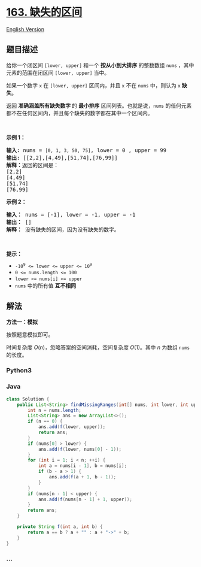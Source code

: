 # [163. 缺失的区间](https://leetcode.cn/problems/missing-ranges)

[English Version](/solution/0100-0199/0163.Missing%20Ranges/README_EN.md)

## 题目描述

<!-- 这里写题目描述 -->

<p>给你一个闭区间&nbsp;<code>[lower, upper]</code> 和一个 <strong>按从小到大排序</strong> 的整数数组 <code>nums</code><em><strong>&nbsp;</strong></em>，其中元素的范围在闭区间&nbsp;<code>[lower, upper]</code>&nbsp;当中。</p>

<p>如果一个数字 <code>x</code> 在 <code>[lower, upper]</code>&nbsp;区间内，并且 <code>x</code> 不在 <code>nums</code> 中，则认为 <code>x</code> <strong>缺失</strong>。</p>

<p>返回&nbsp;<strong>准确涵盖所有缺失数字&nbsp;</strong>的 <strong>最小排序</strong> 区间列表。也就是说，<code>nums</code> 的任何元素都不在任何区间内，并且每个缺失的数字都在其中一个区间内。</p>
&nbsp;

<p><strong class="example">示例 1：</strong></p>

<pre>
<strong>输入: </strong>nums = <code>[0, 1, 3, 50, 75]</code>, lower = 0 , upper = 99
<strong>输出: </strong>[[2,2],[4,49],[51,74],[76,99]]
<strong>解释：</strong>返回的区间是：
[2,2]
[4,49]
[51,74]
[76,99]</pre>

<p><strong class="example">示例 2：</strong></p>

<pre>
<strong>输入：</strong> nums = [-1], lower = -1, upper = -1
<strong>输出：</strong> []
<b>解释：</b>&nbsp;没有缺失的区间，因为没有缺失的数字。</pre>

<p>&nbsp;</p>

<p><strong>提示：</strong></p>

<ul>
	<li><code>-10<sup>9</sup> &lt;= lower &lt;= upper &lt;= 10<sup>9</sup></code></li>
	<li><code>0 &lt;= nums.length &lt;= 100</code></li>
	<li><code>lower &lt;= nums[i] &lt;= upper</code></li>
	<li><code>nums</code> 中的所有值 <strong>互不相同</strong></li>
</ul>

## 解法

<!-- 这里可写通用的实现逻辑 -->

**方法一：模拟**

按照题意模拟即可。

时间复杂度 $O(n)$，忽略答案的空间消耗，空间复杂度 $O(1)$。其中 $n$ 为数组 `nums` 的长度。

<!-- tabs:start -->

### **Python3**

<!-- 这里可写当前语言的特殊实现逻辑 -->



### **Java**

<!-- 这里可写当前语言的特殊实现逻辑 -->

```java
class Solution {
    public List<String> findMissingRanges(int[] nums, int lower, int upper) {
        int n = nums.length;
        List<String> ans = new ArrayList<>();
        if (n == 0) {
            ans.add(f(lower, upper));
            return ans;
        }
        if (nums[0] > lower) {
            ans.add(f(lower, nums[0] - 1));
        }
        for (int i = 1; i < n; ++i) {
            int a = nums[i - 1], b = nums[i];
            if (b - a > 1) {
                ans.add(f(a + 1, b - 1));
            }
        }
        if (nums[n - 1] < upper) {
            ans.add(f(nums[n - 1] + 1, upper));
        }
        return ans;
    }

    private String f(int a, int b) {
        return a == b ? a + "" : a + "->" + b;
    }
}
```









### **...**

```

```



